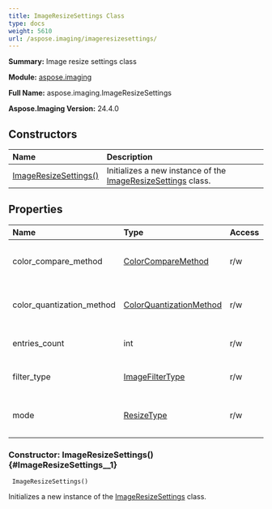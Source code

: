 ```yaml
---
title: ImageResizeSettings Class
type: docs
weight: 5610
url: /aspose.imaging/imageresizesettings/
---
```


**Summary:** Image resize settings class

**Module:** [aspose.imaging](/imaging/python-net/aspose.imaging/)

**Full Name:** aspose.imaging.ImageResizeSettings

**Aspose.Imaging Version:** 24.4.0

## **Constructors**
| **Name** | **Description** |
| :- | :- |
| [ImageResizeSettings()](#ImageResizeSettings__1) | Initializes a new instance of the [ImageResizeSettings](/imaging/python-net/aspose.imaging/imageresizesettings/) class. |
## **Properties**
| **Name** | **Type** | **Access** | **Description** |
| :- | :- | :- | :- |
| color_compare_method | [ColorCompareMethod](/imaging/python-net/aspose.imaging/colorcomparemethod) | r/w | Gets or sets the color compare method. |
| color_quantization_method | [ColorQuantizationMethod](/imaging/python-net/aspose.imaging/colorquantizationmethod) | r/w | Gets or sets the color quantization method. |
| entries_count | int | r/w | Gets or sets the entries count |
| filter_type | [ImageFilterType](/imaging/python-net/aspose.imaging/imagefiltertype) | r/w | Gets or sets the type of the filter. |
| mode | [ResizeType](/imaging/python-net/aspose.imaging/resizetype) | r/w | Gets or sets the interpolation mode. |


### Constructor: ImageResizeSettings() {#ImageResizeSettings__1}


```
 ImageResizeSettings() 
```

Initializes a new instance of the [ImageResizeSettings](/imaging/python-net/aspose.imaging/imageresizesettings/) class.

